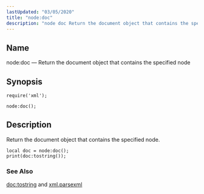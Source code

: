 ```yaml
---
lastUpdated: "03/05/2020"
title: "node:doc"
description: "node doc Return the document object that contains the specified node node doc Return the document object that contains the specified node Example 70 80 example doc tostring and xml parsexml..."
---
```


<a name="lua.ref.xml.node_doc"></a> 
## Name

node:doc — Return the document object that contains the specified node

<a name="idp19411072"></a> 
## Synopsis

`require('xml');`

`node:doc();`

<a name="idp19414032"></a> 
## Description

Return the document object that contains the specified node.

<a name="idp19415728"></a> 


```
local doc = node:doc();
print(doc:tostring());
```

<a name="idp19417376"></a> 
### See Also

[doc:tostring](/momentum/4/lua/ref-xml-doc-tostring) and [xml.parsexml](/momentum/4/lua/ref-xml-parsexml)